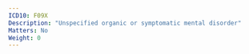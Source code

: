 ```yaml
---
ICD10: F09X
Description: "Unspecified organic or symptomatic mental disorder"
Matters: No
Weight: 0
---
```


